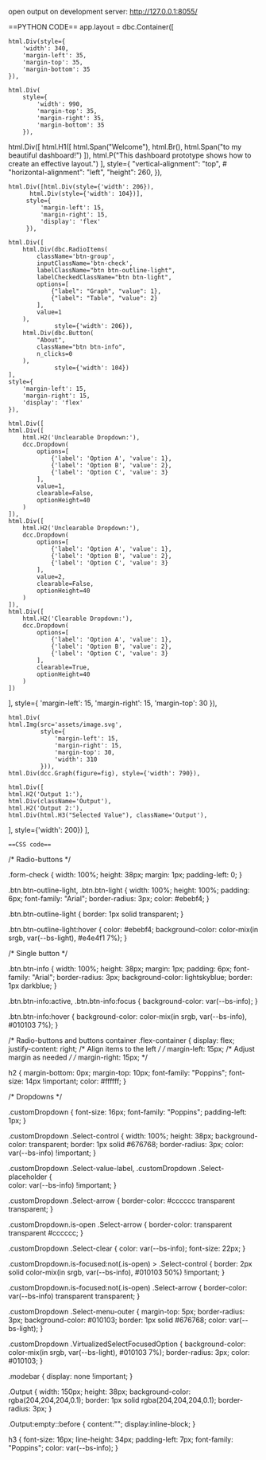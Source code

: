 open output on development server:
http://127.0.0.1:8055/

==PYTHON CODE==
app.layout = dbc.Container([
    
    html.Div(style={
        'width': 340,
        'margin-left': 35,
        'margin-top': 35,
        'margin-bottom': 35
    }),

    html.Div(
        style={
            'width': 990,
            'margin-top': 35,
            'margin-right': 35,
            'margin-bottom': 35
        }),
        
html.Div([
        html.H1([
            html.Span("Welcome"),
            html.Br(),
            html.Span("to my beautiful dashboard!")
        ]),
        html.P("This dashboard prototype shows how to create an effective layout.")
    ],
        style={
            "vertical-alignment": "top",
            # "horizontal-alignment": "left",
            "height": 260,
        }),
    
    html.Div([html.Div(style={'width': 206}),
          html.Div(style={'width': 104})],
         style={
             'margin-left': 15,
             'margin-right': 15,
             'display': 'flex'
         }),
    
    html.Div([
        html.Div(dbc.RadioItems(
            className='btn-group',
            inputClassName='btn-check',
            labelClassName="btn btn-outline-light",
            labelCheckedClassName="btn btn-light",
            options=[
                {"label": "Graph", "value": 1}, 
                {"label": "Table", "value": 2}
            ],
            value=1
        ),
                 style={'width': 206}),
        html.Div(dbc.Button(
            "About",
            className="btn btn-info",
            n_clicks=0
        ), 
                 style={'width': 104})
    ],
    style={
        'margin-left': 15,
        'margin-right': 15,
        'display': 'flex'
    }),
    
    html.Div([
    html.Div([
        html.H2('Unclearable Dropdown:'),
        dcc.Dropdown(
            options=[
                {'label': 'Option A', 'value': 1}, 
                {'label': 'Option B', 'value': 2}, 
                {'label': 'Option C', 'value': 3}
            ],
            value=1,
            clearable=False,
            optionHeight=40
        )
    ]),
    html.Div([
        html.H2('Unclearable Dropdown:'),
        dcc.Dropdown(
            options=[
                {'label': 'Option A', 'value': 1}, 
                {'label': 'Option B', 'value': 2}, 
                {'label': 'Option C', 'value': 3}
            ],
            value=2,
            clearable=False,
            optionHeight=40
        )
    ]),
    html.Div([
        html.H2('Clearable Dropdown:'),
        dcc.Dropdown(
            options=[
                {'label': 'Option A', 'value': 1}, 
                {'label': 'Option B', 'value': 2}, 
                {'label': 'Option C', 'value': 3}
            ],
            clearable=True,
            optionHeight=40
        )
    ])
],
    style={
        'margin-left': 15,
        'margin-right': 15,
        'margin-top': 30
    }), 

    html.Div(
    html.Img(src='assets/image.svg',
             style={
                 'margin-left': 15,
                 'margin-right': 15,
                 'margin-top': 30,
                 'width': 310
             })),
    html.Div(dcc.Graph(figure=fig), style={'width': 790}),
    
    html.Div([
    html.H2('Output 1:'),
    html.Div(className='Output'),
    html.H2('Output 2:'),
    html.Div(html.H3("Selected Value"), className='Output'),
],
    style={'width': 200})
    ],

    ==CSS code== 
/* Radio-buttons */

.form-check {
    width: 100%;
    height: 38px;
    margin: 1px;
    padding-left: 0;
}

.btn.btn-outline-light,
.btn.btn-light {
    width: 100%;
    height: 100%;
    padding: 6px;
    font-family: "Arial";
    border-radius: 3px;
    color: #ebebf4;
}

.btn.btn-outline-light {
    border: 1px solid transparent;
}

.btn.btn-outline-light:hover {
    color: #ebebf4;
    background-color: color-mix(in srgb, var(--bs-light), #e4e4f1 7%);
}

/* Single button */

.btn.btn-info {
    width: 100%;
    height: 38px;
    margin: 1px;
    padding: 6px;
    font-family: "Arial";
    border-radius: 3px;
    background-color: lightskyblue;
    border: 1px darkblue;
}

.btn.btn-info:active,
.btn.btn-info:focus {
    background-color: var(--bs-info);
}

.btn.btn-info:hover {
    background-color: color-mix(in srgb, var(--bs-info), #010103 7%);
}

/* Radio-buttons and buttons container
.flex-container {
    display: flex;
    justify-content: right; /* Align items to the left */
    /* margin-left: 15px; /* Adjust margin as needed */
    /* margin-right: 15px; */

h2 {
        margin-bottom: 0px;
        margin-top: 10px;
        font-family: "Poppins";
        font-size: 14px !important;
        color: #ffffff;
    }

/* Dropdowns */


.customDropdown {
    font-size: 16px;
    font-family: "Poppins";
    padding-left: 1px;
}

.customDropdown .Select-control {
    width: 100%;
    height: 38px;
    background-color: transparent;
    border: 1px solid #676768;
    border-radius: 3px;
    color: var(--bs-info) !important;
}

.customDropdown .Select-value-label,
.customDropdown .Select-placeholder {    
    color: var(--bs-info) !important;
}

.customDropdown .Select-arrow {
    border-color: #cccccc transparent transparent;
}

.customDropdown.is-open .Select-arrow {
    border-color: transparent transparent #cccccc;
}

.customDropdown .Select-clear {
    color: var(--bs-info);
    font-size: 22px;
}

.customDropdown.is-focused:not(.is-open) > .Select-control {
    border: 2px solid color-mix(in srgb, var(--bs-info), #010103 50%) !important;
}

.customDropdown.is-focused:not(.is-open) .Select-arrow {
    border-color: var(--bs-info) transparent transparent;
}

.customDropdown .Select-menu-outer {
    margin-top: 5px;
    border-radius: 3px;
    background-color: #010103;
    border: 1px solid #676768;
    color: var(--bs-light);
}

.customDropdown .VirtualizedSelectFocusedOption {
    background-color: color-mix(in srgb, var(--bs-light), #010103 7%);
    border-radius: 3px;
    color: #010103;
}

.modebar { display: none !important; }

.Output {
    width: 150px;
    height: 38px;
    background-color: rgba(204,204,204,0.1);
    border: 1px solid rgba(204,204,204,0.1);
    border-radius: 3px;
}

.Output:empty::before {
  content:"";
  display:inline-block;
}

h3 {
    font-size: 16px;
    line-height: 34px;
    padding-left: 7px;
    font-family: "Poppins";
    color: var(--bs-info);
}
